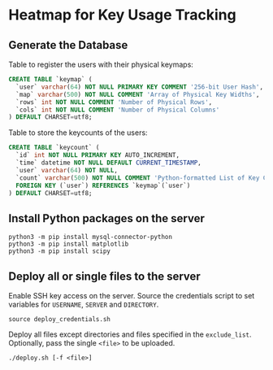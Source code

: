 # Heatmap for Key Usage Tracking

## Generate the Database

Table to register the users with their physical keymaps:

``` sql
CREATE TABLE `keymap` (
  `user` varchar(64) NOT NULL PRIMARY KEY COMMENT '256-bit User Hash',
  `map` varchar(500) NOT NULL COMMENT 'Array of Physical Key Widths',
  `rows` int NOT NULL COMMENT 'Number of Physical Rows',
  `cols` int NOT NULL COMMENT 'Number of Physical Columns'
) DEFAULT CHARSET=utf8;
```

Table to store the keycounts of the users:

``` sql
CREATE TABLE `keycount` (
  `id` int NOT NULL PRIMARY KEY AUTO_INCREMENT,
  `time` datetime NOT NULL DEFAULT CURRENT_TIMESTAMP,
  `user` varchar(64) NOT NULL,
  `count` varchar(500) NOT NULL COMMENT 'Python-formatted List of Key Counts',
  FOREIGN KEY (`user`) REFERENCES `keymap`(`user`)
) DEFAULT CHARSET=utf8;
```

## Install Python packages on the server

``` shell
python3 -m pip install mysql-connector-python
python3 -m pip install matplotlib
python3 -m pip install scipy
```

## Deploy all or single files to the server

Enable SSH key access on the server.
Source the credentials script to set variables for `USERNAME`, `SERVER` and `DIRECTORY`.

``` shell
source deploy_credentials.sh
```

Deploy all files except directories and files specified in the `exclude_list`.
Optionally, pass the single `<file>` to be uploaded.

``` shell
./deploy.sh [-f <file>]
```
